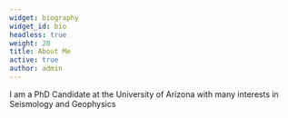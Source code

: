 ```yaml
---
widget: biography
widget_id: bio
headless: true
weight: 20
title: About Me
active: true
author: admin
---
```

I am a PhD Candidate at the University of Arizona with many interests in Seismology and Geophysics
